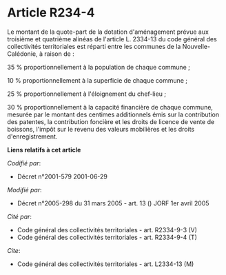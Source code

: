 # Article R234-4

Le montant de la quote-part de la dotation d'aménagement prévue aux troisième et quatrième alinéas de l'article L. 2334-13 du
code général des collectivités territoriales est réparti entre les communes de la Nouvelle-Calédonie, à raison de :

35 % proportionnellement à la population de chaque commune ;

10 % proportionnellement à la superficie de chaque commune ;

25 % proportionnellement à l'éloignement du chef-lieu ;

30 % proportionnellement à la capacité financière de chaque commune, mesurée par le montant des centimes additionnels émis
sur la contribution des patentes, la contribution foncière et les droits de licence de vente de boissons, l'impôt sur le
revenu des valeurs mobilières et les droits d'enregistrement.

**Liens relatifs à cet article**

_Codifié par_:

  - Décret n°2001-579 2001-06-29

_Modifié par_:

  - Décret n°2005-298 du 31 mars 2005 - art. 13 () JORF 1er avril 2005

_Cité par_:

  - Code général des collectivités territoriales - art. R2334-9-3 (V)
  - Code général des collectivités territoriales - art. R2334-9-4 (T)

_Cite_:

  - Code général des collectivités territoriales - art. L2334-13 (M)
